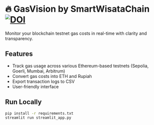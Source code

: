 # 🔥 GasVision by SmartWisataChain [![DOI](https://zenodo.org/badge/DOI/10.5281/zenodo.16763535.svg)](https://doi.org/10.5281/zenodo.16763535)

Monitor your blockchain testnet gas costs in real-time with clarity and transparency.

## Features
- Track gas usage across various Ethereum-based testnets (Sepolia, Goerli, Mumbai, Arbitrum)
- Convert gas costs into ETH and Rupiah
- Export transaction logs to CSV
- User-friendly interface

## Run Locally

```bash
pip install -r requirements.txt
streamlit run streamlit_app.py
